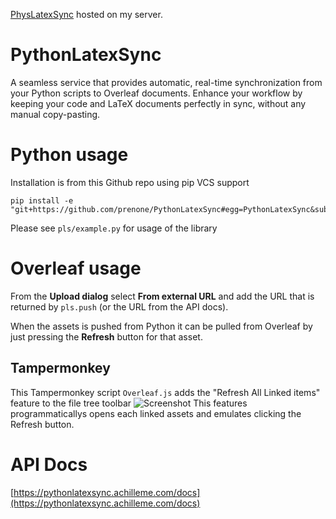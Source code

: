 [PhysLatexSync](https://pythonlatexsync.achilleme.com/) hosted on my server.

# PythonLatexSync
A seamless service that provides automatic, real-time synchronization from your Python scripts to Overleaf documents. Enhance your workflow by keeping your code and LaTeX documents perfectly in sync, without any manual copy-pasting.

# Python usage
Installation is from this Github repo using pip VCS support
```
pip install -e "git+https://github.com/prenone/PythonLatexSync#egg=PythonLatexSync&subdirectory=pls"
```

Please see `pls/example.py` for usage of the library

# Overleaf usage
From the **Upload dialog** select **From external URL** and add the URL that is returned by `pls.push` (or the URL from the API docs).

When the assets is pushed from Python it can be pulled from Overleaf by just pressing the **Refresh** button for that asset.

## Tampermonkey
This Tampermonkey script `Overleaf.js` adds the "Refresh All Linked items" feature to the file tree toolbar
![Screenshot](https://achilleme.com/static/pls/overleaf_screenshot.png)
This features programmaticallys opens each linked assets and emulates clicking the Refresh button.

# API Docs
[https://pythonlatexsync.achilleme.com/docs](https://pythonlatexsync.achilleme.com/docs)
